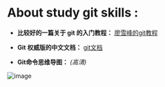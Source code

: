 
# About study git skills :




- **比较好的一篇关于 git 的入门教程：** [廖雪峰的git教程](https://www.liaoxuefeng.com/wiki/0013739516305929606dd18361248578c67b8067c8c017b000)<br />

- **Git 权威版的中文文档：** [git文档](https://git-scm.com/book/zh/v2/)


- **Git命令思维导图：** *(高清)*

![image](https://github.com/Dawson4j/Notes/raw/master/GitSkills/Pictures/GitGuide.png)



